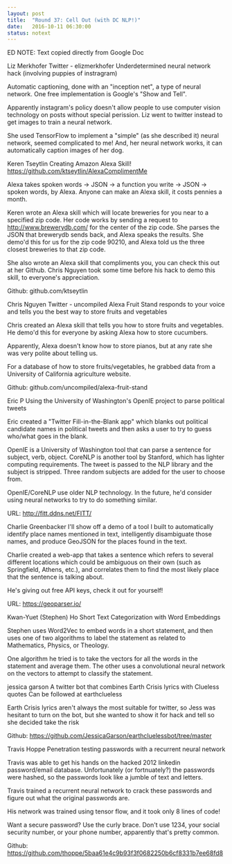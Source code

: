 ```yaml
---
layout: post
title:  "Round 37: Cell Out (with DC NLP!)"
date:   2016-10-11 06:30:00
status: notext
---
```


ED NOTE: Text copied directly from Google Doc

Liz Merkhofer
Twitter - elizmerkhofer
Underdetermined neural network hack (involving puppies of instragram)

Automatic captioning, done with an "inception net", a type of neural network. One free implementation is Google's "Show and Tell".

Apparently instagram's policy doesn't allow people to use computer vision technology on posts without special perission. Liz went to twitter instead to get images to train a neural network.

She used TensorFlow to implement a "simple" (as she described it) neural network, seemed complicated to me! And, her neural network works, it can automatically caption images of her dog.

Keren Tseytlin
Creating Amazon Alexa Skill! 
https://github.com/ktseytlin/AlexaComplimentMe

Alexa takes spoken words -> JSON -> a function you write -> JSON -> spoken words, by Alexa. Anyone can make an Alexa skill, it costs pennies a month.

Keren wrote an Alexa skill which will locate breweries for you near to a specified zip code. Her code works by sending a request to http://www.brewerydb.com/ for the center of the zip code. She parses the JSON that brewerydb sends back, and Alexa speaks the results. She demo'd this for us for the zip code 90210, and Alexa told us the three closest breweries to that zip code.

She also wrote an Alexa skill that compliments you, you can check this out at her Github. Chris Nguyen took some time before his hack to demo this skill, to everyone's appreciation.

Github: github.com/ktseytlin

Chris Nguyen
Twitter - uncompiled
Alexa Fruit Stand responds to your voice and tells you the best way to store fruits and vegetables

Chris created an Alexa skill that tells you how to store fruits and vegetables. He demo'd this for everyone by asking Alexa how to store cucumbers.

Apparently, Alexa doesn't know how to store pianos, but at any rate she was very polite about telling us.

For a database of how to store fruits/vegetables, he grabbed data from a University of California agriculture website.

Github: github.com/uncompiled/alexa-fruit-stand

Eric P
Using the University of Washington's OpenIE project to parse political tweets

Eric created a "Twitter Fill-in-the-Blank app" which blanks out political candidate names in political tweets and then asks a user to try to guess who/what goes in the blank.

OpenIE is a University of Washington tool that can parse a sentence for subject, verb, object. CoreNLP is another tool by Stanford, which has lighter computing requirements.
The tweet is passed to the NLP library and the subject is stripped.  Three random subjects are added for the user to choose from.

OpenIE/CoreNLP use older NLP technology. In the future, he'd consider using neural networks to try to do something similar.

URL: http://fitt.ddns.net/FITT/

Charlie Greenbacker
I'll show off a demo of a tool I built to automatically identify place names mentioned in text, intelligently disambiguate those names, and produce GeoJSON for the places found in the text.

Charlie created a web-app that takes a sentence which refers to several different locations which could be ambiguous on their own (such as Springfield, Athens, etc.), and correlates them to find the most likely place that the sentence is talking about.

He's giving out free API keys, check it out for yourself!

URL:  https://geoparser.io/

Kwan-Yuet (Stephen) Ho
Short Text Categorization with Word Embeddings

Stephen uses Word2Vec to embed words in a short statement, and then uses one of two algorithms to label the statement as related to Mathematics, Physics, or Theology.

One algorithm he tried is to take the vectors for all the words in the statement and average them. The other uses a convolutional neural network on the vectors to attempt to classify the statement.

jessica garson
A twitter bot that combines Earth Crisis lyrics with Clueless quotes
Can be followed at earthclueless

Earth Crisis lyrics aren't always the most suitable for twitter, so Jess was hesitant to turn on the bot, but she wanted to show it for hack and tell so she decided take the risk

Github: https://github.com/JessicaGarson/earthcluelessbot/tree/master

Travis Hoppe
Penetration testing passwords with a recurrent neural network 

Travis was able to get his hands on the hacked 2012 linkedin password/email database. Unfortunately (or fortnuately?) the passwords were hashed, so the passwords look like a jumble of text and letters.

Travis trained a recurrent neural network to crack these passwords and figure out what the original passwords are.

His network was trained using tensor flow, and it took only 8 lines of code!

Want a secure password? Use the curly brace. Don't use 1234, your social security number, or your phone number, apparently that's pretty common.

Github: https://github.com/thoppe/5baa61e4c9b93f3f0682250b6cf8331b7ee68fd8

